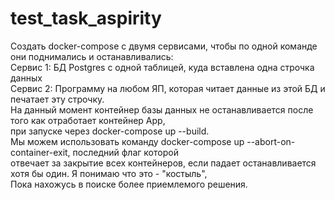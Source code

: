 # test_task_aspirity
Создать docker-compose с двумя сервисами, чтобы по одной команде они поднимались и останавливались:  
Сервис 1: БД Postgres с одной таблицей, куда вставлена одна строчка данных  
Сервис 2: Программу на любом ЯП, которая читает данные из этой БД и печатает эту строчку.  
На данный момент контейнер базы данных не останавливается после того как отработает контейнер App,  
при запуске через docker-compose up --build.  
Мы можем использовать команду docker-compose up --abort-on-container-exit, последний флаг которой  
отвечает за закрытие всех контейнеров, если падает останавливается хотя бы один. Я понимаю что это - "костыль",  
Пока нахожусь в поиске более приемлемого решения.  

